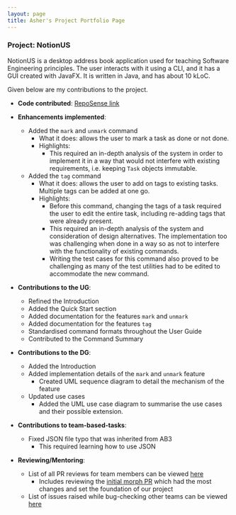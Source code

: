 ```yaml
---
layout: page
title: Asher's Project Portfolio Page
---
```


### Project: NotionUS

NotionUS is a desktop address book application used for teaching Software Engineering principles. The user interacts 
with it using a CLI, and it has a GUI created with JavaFX. It is written in Java, and has about 10 kLoC.

Given below are my contributions to the project.

* **Code contributed**: [RepoSense link](https://nus-cs2103-ay2223s1.github.io/tp-dashboard/?search=12-3&sort=groupTitle&sortWithin=title&timeframe=commit&mergegroup=&groupSelect=groupByRepos&breakdown=true&checkedFileTypes=docs~functional-code~test-code~other&since=2022-09-16&tabOpen=true&tabType=authorship&tabAuthor=doimoiboi&tabRepo=AY2223S1-CS2103T-F12-3%2Ftp%5Bmaster%5D&authorshipIsMergeGroup=false&authorshipFileTypes=docs~functional-code~test-code&authorshipIsBinaryFileTypeChecked=false&authorshipIsIgnoredFilesChecked=false)

* **Enhancements implemented**:
  * Added the `mark` and `unmark` command
    * What it does: allows the user to mark a task as done or not done.
    * Highlights:
      * This required an in-depth analysis of the system in order to implement it in a way that would not interfere with existing requirements, i.e. keeping `Task` objects immutable.
  * Added the `tag` command
    * What it does: allows the user to add on tags to existing tasks. Multiple tags can be added at one go.
    * Highlights:
      * Before this command, changing the tags of a task required the user to edit the entire task, including re-adding tags that were already present.
      * This required an in-depth analysis of the system and consideration of design alternatives. The implementation too was challenging when done in a way so as not to interfere with the functionality of existing commands.
      * Writing the test cases for this command also proved to be challenging as many of the test utilities had to be edited to accommodate the new command.

* **Contributions to the UG**:
  * Refined the Introduction
  * Added the Quick Start section
  * Added documentation for the features `mark` and `unmark`
  * Added documentation for the features `tag`
  * Standardised command formats throughout the User Guide
  * Contributed to the Command Summary

* **Contributions to the DG**:
  * Added the Introduction
  * Added implementation details of the `mark` and `unmark` feature 
    * Created UML sequence diagram to detail the mechanism of the feature
  * Updated use cases
    * Added the UML use case diagram to summarise the use cases and their possible extension.

* **Contributions to team-based-tasks**:
  * Fixed JSON file typo that was inherited from AB3
    * This required learning how to use JSON

* **Reviewing/Mentoring**:
  * List of all PR reviews for team members can be viewed [here](https://github.com/AY2223S1-CS2103T-F12-3/tp/pulls?q=is%3Apr+is%3Aclosed+reviewed-by%3Adoimoiboi+)
    * Includes reviewing the [initial morph PR](https://github.com/AY2223S1-CS2103T-F12-3/tp/pull/37) which had the most changes and set the foundation of our project
  * List of issues raised while bug-checking other teams can be viewed [here](https://github.com/doimoiboi/ped/issues)
